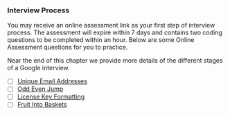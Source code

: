 ### Interview Process
You may receive an online assessment link as your first step of interview process. The assessment will expire within 7 days and contains two coding questions to be completed within an hour. Below are some Online Assessment questions for you to practice.

Near the end of this chapter we provide more details of the different stages of a Google interview.

- [ ] [Unique Email Addresses](./../../arrays/string/unique_email_addresses.md)
- [ ] [Odd Even Jump](./../../arrays/stack/odd_even_jump.md)
- [ ] [License Key Formatting](./../../arrays/string/license_key_formatting.md)
- [ ] [Fruit Into Baskets](./../../arrays/two_pointer/fruit_into_baskets.md)